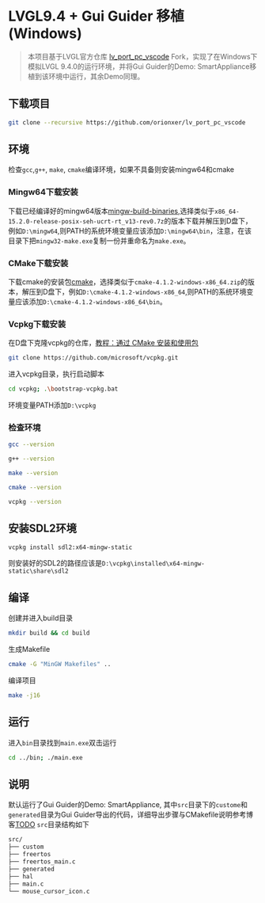 # LVGL9.4 + Gui Guider 移植 (Windows)

> 本项目基于LVGL官方仓库 [lv_port_pc_vscode](https://github.com/lvgl/lv_port_pc_vscode) Fork，实现了在Windows下模拟LVGL 9.4.0的运行环境，并将Gui Guider的Demo: SmartAppliance移植到该环境中运行，其余Demo同理。

## 下载项目
```bash
git clone --recursive https://github.com/orionxer/lv_port_pc_vscode
```

## 环境
检查`gcc`,`g++`, `make`, `cmake`编译环境，如果不具备则安装mingw64和cmake

### Mingw64下载安装
下载已经编译好的mingw64版本[mingw-build-binaries](https://github.com/niXman/mingw-builds-binaries/releases),选择类似于`x86_64-15.2.0-release-posix-seh-ucrt-rt_v13-rev0.7z`的版本下载并解压到D盘下，例如`D:\mingw64`,则PATH的系统环境变量应该添加`D:\mingw64\bin`，注意，在该目录下把`mingw32-make.exe`复制一份并重命名为`make.exe`。

### CMake下载安装

下载cmake的安装包[cmake](https://cmake.org/download/)，选择类似于`cmake-4.1.2-windows-x86_64.zip`的版本，解压到D盘下，例如`D:\cmake-4.1.2-windows-x86_64`,则PATH的系统环境变量应该添加`D:\cmake-4.1.2-windows-x86_64\bin`。

### Vcpkg下载安装
在D盘下克隆vcpkg的仓库，[教程：通过 CMake 安装和使用包](https://learn.microsoft.com/zh-cn/vcpkg/get_started/get-started?pivots=shell-powershell)
```sh
git clone https://github.com/microsoft/vcpkg.git
```
进入vcpkg目录，执行启动脚本
```sh
cd vcpkg; .\bootstrap-vcpkg.bat
```
环境变量PATH添加`D:\vcpkg`
### 检查环境
```sh
gcc --version
```
```sh
g++ --version
```
```sh
make --version
```
```sh
cmake --version
```
```sh
vcpkg --version
```

## 安装SDL2环境
```sh
vcpkg install sdl2:x64-mingw-static
```
则安装好的SDL2的路径应该是`D:\vcpkg\installed\x64-mingw-static\share\sdl2`

## 编译
创建并进入build目录
```sh
mkdir build && cd build
```
生成Makefile
```sh
cmake -G "MinGW Makefiles" ..
```
编译项目
```sh
make -j16
```
## 运行
进入`bin`目录找到`main.exe`双击运行
```sh
cd ../bin; ./main.exe
```

## 说明
默认运行了Gui Guider的Demo: SmartAppliance, 其中`src`目录下的`custome`和`generated`目录为Gui Guider导出的代码，详细导出步骤与CMakefile说明参考博客[TODO]()
`src`目录结构如下
```sh
src/
├── custom
├── freertos
├── freertos_main.c
├── generated
├── hal
├── main.c
└── mouse_cursor_icon.c
```